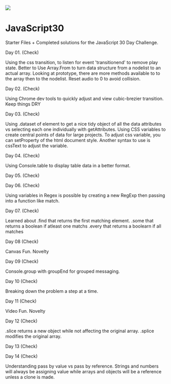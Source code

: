 ![](https://javascript30.com/images/JS3-social-share.png)

# JavaScript30

Starter Files + Completed solutions for the JavaScript 30 Day Challenge.

Day 01. (Check)

Using the css transition, to listen for event 'transitionend' to remove play state.
Better to Use Array.From to turn data structure from a nodelist to an actual array. Looking at prototype, there are more methods available to 
to the array then to the nodelist.
Reset audio to 0 to avoid collision. 

Day 02. (Check)

Using Chrome dev tools to quickly adjust and view cubic-brezier transition.
Keep things DRY

Day 03. (Check)

Using .dataset of element to get a nice tidy object of all the data attributes vs selecting each one individually with getAttributes.
Using CSS variables to create central points of data for large projects.
To adjust css variable, you can setProperty of the html document style. Another syntax to use is cssText to adjust the variable. 


Day 04. (Check)

Using Console.table to display table data in a better format. 

Day 05. (Check)

Day 06. (Check)

Using variables in Regex is possible by creating a new RegExp then passing into a function like match.

Day 07. (Check)

Learned about .find that returns the first matching element. 
              .some that returns a boolean if atleast one matchs
              .every that returns a boolearn if all matches
 
Day 08 (Check)

Canvas Fun. Novelty

Day 09 (Check)

Console.group with groupEnd for grouped messaging. 

Day 10 (Check)

Breaking down the problem a step at a time. 

Day 11 (Check)

Video Fun. Novelty

Day 12 (Check)

.slice returns a new object while not affecting the original array. .splice modifies the original array.

Day 13 (Check)

Day 14 (Check)

Understanding pass by value vs pass by reference. Strings and numbers will always be assigning value while arrays and objects will 
be a reference unless a clone is made. 